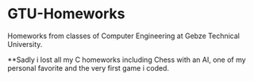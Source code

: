 # GTU-Homeworks
Homeworks from classes of Computer Engineering at Gebze Technical University.

**Sadly i lost all my C homeworks including Chess with an AI, one of my personal favorite and the very first game i coded.
